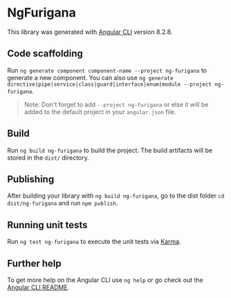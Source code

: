 # NgFurigana

This library was generated with [Angular CLI](https://github.com/angular/angular-cli) version 8.2.8.

## Code scaffolding

Run `ng generate component component-name --project ng-furigana` to generate a new component. You can also use `ng generate directive|pipe|service|class|guard|interface|enum|module --project ng-furigana`.
> Note: Don't forget to add `--project ng-furigana` or else it will be added to the default project in your `angular.json` file. 

## Build

Run `ng build ng-furigana` to build the project. The build artifacts will be stored in the `dist/` directory.

## Publishing

After building your library with `ng build ng-furigana`, go to the dist folder `cd dist/ng-furigana` and run `npm publish`.

## Running unit tests

Run `ng test ng-furigana` to execute the unit tests via [Karma](https://karma-runner.github.io).

## Further help

To get more help on the Angular CLI use `ng help` or go check out the [Angular CLI README](https://github.com/angular/angular-cli/blob/master/README.md).
